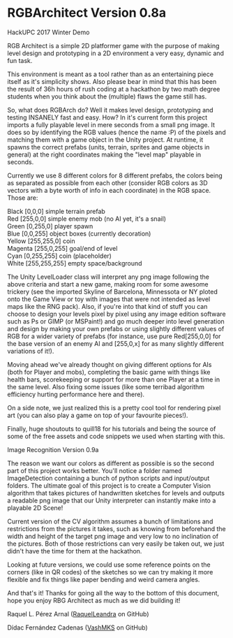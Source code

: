 # RGBArchitect Version 0.8a
HackUPC 2017 Winter Demo

RGB Architect is a simple 2D platformer game with the purpose of making level design and prototyping in a 2D environment a very easy, dynamic and fun task.

This environment is meant as a tool rather than as an entertaining piece itself as it's simplicity shows. Also please bear in mind that this has been the result of 36h hours of rush coding at a hackathon by two math degree students when you think about the (multiple) flaws the game still has.

So, what does RGBArch do? Well it makes level design, prototyping and testing INSANELY fast and easy. How? In it's current form this project imports a fully playable level in mere seconds from a small png image. It does so by identifying the RGB values (hence the name :P) of the pixels and matching them with a game object in the Unity project. At runtime, it spawns the correct prefabs (units, terrain, sprites and game objects in general) at the right coordinates making the "level map" playable in seconds.

Currently we use 8 different colors for 8 different prefabs, the colors being as separated as possible from each other (consider RGB colors as 3D vectors with a byte worth of info in each coordinate) in the RGB space. Those are: 

Black	[0,0,0]		simple terrain prefab  
Red	[255,0,0]	simple enemy mob (no AI yet, it's a snail)  
Green	[0,255,0]	player spawn  
Blue	[0,0,255]	object boxes (currently decoration)  
Yellow	[255,255,0]	coin  
Magenta	[255,0,255]	goal/end of level  
Cyan	[0,255,255]	coin (placeholder)  
White	[255,255,255]	empty space/background  

The Unity LevelLoader class will interpret any png image following the above criteria and start a new game, making room for some awesome trickery (see the imported Skyline of Barcelona, Minnessota or NY ploted onto the Game View or toy with images that were not intended as level maps like the RNG pack). Also, if you're into that kind of stuff you can choose to design your levels pixel by pixel using any image edition software such as Ps or GIMP (or MSPaint!) and go much deeper into level generation and design by making your own prefabs or using slightly different values of RGB for a wider variety of prefabs (for instance, use pure Red[255,0,0] for the base version of an enemy AI and [255,0,x] for as many slightly different variations of it!).

Moving ahead we've already thought on giving different options for AIs (both for Player and mobs), completing the basic game with things like health bars, scorekeeping or support for more than one Player at a time in the same level. Also fixing some issues (like some terribad algorithm efficiency hurting performance here and there).

On a side note, we just realized this is a pretty cool tool for rendering pixel art (you can also play a game on top of your favourite pieces!).

Finally, huge shoutouts to quill18 for his tutorials and being the source of some of the free assets and code snippets we used when starting with this.

Image Recognition Version 0.9a

The reason we want our colors as different as possible is so the second part of this project works better. You'll notice a folder named ImageDetection containing a bunch of python scripts and input/output folders. The ultimate goal of this project is to create a Computer Vision algorithm that takes pictures of handwritten sketches for levels and outputs a readable png image that our Unity interpreter can instantly make into a playable 2D Scene!

Current version of the CV algorithm assumes a bunch of limitations and restrictions from the pictures it takes, such as knowing from beforehand the width and height of the target png image and very low to no inclination of the pictures. Both of those restrictions can very easily be taken out, we just didn't have the time for them at the hackathon.

Looking at future versions, we could use some reference points on the corners (like in QR codes) of the sketches so we can try making it more flexible and fix things like paper bending and weird camera angles.

And that's it! Thanks for going all the way to the bottom of this document, hope you enjoy RBG Architect as much as we did building it!

Raquel L. Pérez Arnal ([RaquelLeandra](https://github.com/RaquelLeandra) on GitHub)

Dídac Fernández Cadenas ([VashMKS](https://github.com/VashMKS) on GitHub)
